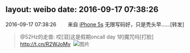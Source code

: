 layout: weibo
date: 2016-09-17 07:38:26
---
<meta name="referrer" content="no-referrer" />

2016-09-17 07:38:26  &nbsp;&nbsp;&nbsp;&nbsp;&nbsp;&nbsp; 来自 <a href="sinaweibo://customweibosource" rel="nofollow">iPhone 5s</a>
无限写码好，只是秃头早……[转发]
>  @52Hz的走兽: 哎[泪]这是假期oncall day 1的魔咒吗[打脸] http://t.cn/R2WJoMv ​​​
>  ![图片](https://ww3.sinaimg.cn/large/8beaf773jw1f7w0l1s0t7j20rs0kugqp.jpg)
